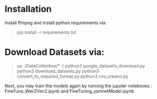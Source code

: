 # Installation
Install ffmpeg and install python requirements via:

> pip install -r requirements.txt

# Download Datasets via:
> cp ./DataCollection/* ./
> python3 google_datasets_download.py
> python3 download_datasets.py
> python3 convert_to_required_format.py
> python3 csv_creator.py

Next, you may train the models again by running the jupyter notebooks : FineTune_Wav2Vec2.ipynb and FineTuning_yamnetModel.ipynb


